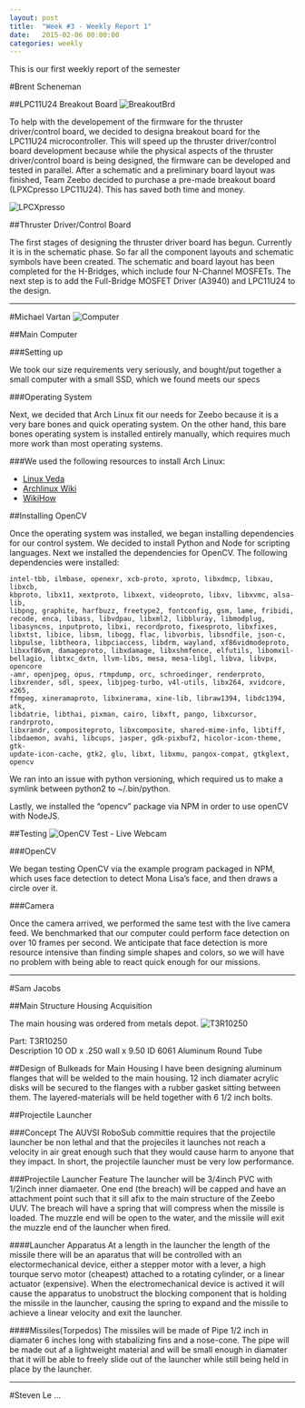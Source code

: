 ```yaml
---
layout: post
title:  "Week #3 - Weekly Report 1"
date:   2015-02-06 00:00:00
categories: weekly
---
```


This is our first weekly report of the semester

#Brent Scheneman

##LPC11U24 Breakout Board
![BreakoutBrd](/images/zeebo_breakoutBrd.jpg)

To help with the developement of the firmware for the thruster driver/control board, we decided to designa  breakout board for the LPC11U24 microcontroller. This will speed up the thruster driver/control board development because while the physical aspects of the thruster driver/control board is being designed, the firmware can be developed and tested in parallel. After a schematic and a preliminary board layout was finished, Team Zeebo decided to purchase a pre-made breakout board (LPXCpresso LPC11U24). This has saved both time and money.

![LPCXpresso](/images/zeebo_lpcxpresso.jpg)

##Thruster Driver/Control Board

The first stages of designing the thruster driver board has begun. Currently it is in the schematic phase. So far all the component layouts and schematic symbols have been created. The schematic and board layout has been completed for the H-Bridges, which include four N-Channel MOSFETs. The next step is to add the Full-Bridge MOSFET Driver (A3940) and LPC11U24 to the design. 

---

#Michael Vartan
![Computer](/images/zeebo_computer.jpg)

##Main Computer

###Setting up

We took our size requirements very seriously, and bought/put together a small computer with a small SSD, which we found meets our specs

###Operating System

Next, we decided that Arch Linux fit our needs for Zeebo because it is a very bare bones and quick operating system. On the other hand, this bare bones operating system is installed entirely manually, which requires much more work than most operating systems.
  
###We used the following resources to install Arch Linux:

* [Linux Veda](http://www.linuxveda.com/2014/06/07/arch-linux-tutorial/)
* [Archlinux Wiki](https://wiki.archlinux.org/index.php/installation_guide#Connect_to_the_Internet)
* [WikiHow](http://www.wikihow.com/Install-Arch-Linux)



##Installing OpenCV

Once the operating system was installed, we began installing dependencies for our control system. We decided to install Python and Node for scripting languages. 
Next we installed the dependencies for OpenCV. The following dependencies were installed:

    intel-tbb, ilmbase, openexr, xcb-proto, xproto, libxdmcp, libxau, libxcb, 
    kbproto, libx11, xextproto, libxext, videoproto, libxv, libxvmc, alsa-lib, 
    libpng, graphite, harfbuzz, freetype2, fontconfig, gsm, lame, fribidi, 
    recode, enca, libass, libvdpau, libxml2, libbluray, libmodplug, 
    libasyncns, inputproto, libxi, recordproto, fixesproto, libxfixes, 
    libxtst, libice, libsm, libogg, flac, libvorbis, libsndfile, json-c, 
    libpulse, libtheora, libpciaccess, libdrm, wayland, xf86vidmodeproto, 
    libxxf86vm, damageproto, libxdamage, libxshmfence, elfutils, libomxil-
    bellagio, libtxc_dxtn, llvm-libs, mesa, mesa-libgl, libva, libvpx, opencore
    -amr, openjpeg, opus, rtmpdump, orc, schroedinger, renderproto, 
    libxrender, sdl, speex, libjpeg-turbo, v4l-utils, libx264, xvidcore, x265, 
    ffmpeg, xineramaproto, libxinerama, xine-lib, libraw1394, libdc1394, atk, 
    libdatrie, libthai, pixman, cairo, libxft, pango, libxcursor, randrproto, 
    libxrandr, compositeproto, libxcomposite, shared-mime-info, libtiff, 
    libdaemon, avahi, libcups, jasper, gdk-pixbuf2, hicolor-icon-theme, gtk-
    update-icon-cache, gtk2, glu, libxt, libxmu, pangox-compat, gtkglext, 
    opencv


We ran into an issue with python versioning, which required us to make a symlink between python2 to ~/.bin/python.  

Lastly, we installed the “opencv” package via NPM in order to use openCV with NodeJS.

##Testing
![OpenCV Test - Live Webcam](/images/michael_circle.png)

###OpenCV

We began testing OpenCV via the example program packaged in NPM, which uses face detection to detect Mona Lisa’s face, and then draws a circle over it. 
 
###Camera

Once the camera arrived, we performed the same test with the live camera feed. We benchmarked that our computer could perform face detection on over 10 frames per second. We anticipate that face detection is more resource intensive than finding simple shapes and colors, so we will have no problem with being able to react quick enough for our missions. 


---


#Sam Jacobs

##Main Structure Housing Acquisition

The main housing was ordered from metals depot.
![T3R10250](/images/tube.jpg)

Part: T3R10250	
Description 10 OD x .250 wall x 9.50 ID 6061 Aluminum Round Tube

##Design of Bulkeads for Main Housing
I have been designing aluminum flanges that will be welded to the main housing. 12 inch diamater acrylic disks will be secured to the flanges with a rubber gasket sitting between them. The layered-materials will be held together with 6 1/2 inch bolts.

##Projectile Launcher

###Concept
The AUVSI RoboSub committie requires that the projectile launcher be non lethal and that the projeciles it launches not reach a velocity in air great enough such that they would cause harm to anyone that they impact. In short, the projectile launcher must be very low performance.

###Projectile Launcher Feature
The launcher will be 3/4inch PVC with 1/2inch inner diamaeter. One end (the breach) will be capped and have an attachment point such that it sill afix to the main structure of the Zeebo UUV. The breach will have a spring that will compress when the missile is loaded. The muzzle end will be open to the water, and the missile will exit the muzzle end of the launcher when fired.

####Launcher Apparatus
At a length in the launcher the length of the missile there will be an aparatus that will be controlled with an electormechanical device, either a stepper motor with a lever, a high tourque servo motor (cheapest) attached to a rotating cylinder, or a linear actuator (expensive). When the electromechanical device is actived it will cause the apparatus to unobstruct the blocking component that is holding the missile in the launcher, causing the spring to expand and the missile to achieve a linear velocity and exit the launcher. 

####Missiles(Torpedos)
The missiles will be made of Pipe 1/2 inch in diamater 6 inches long with stabalizing fins and a nose-cone. The pipe will be made out af a lightweight material and will be small enough in diamater that it will be able to freely slide out of the launcher while still being held in place by the launcher.


---

#Steven Le
...

